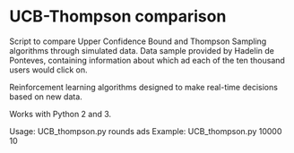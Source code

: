 # UCB-Thompson comparison
Script to compare Upper Confidence Bound and Thompson Sampling algorithms through simulated data.
Data sample provided by Hadelin de Ponteves, containing information about which ad each of the ten thousand users would click on.

Reinforcement learning algorithms designed to make real-time decisions based on new data.

Works with Python 2 and 3.

Usage: UCB_thompson.py rounds ads
Example: UCB_thompson.py 10000 10
